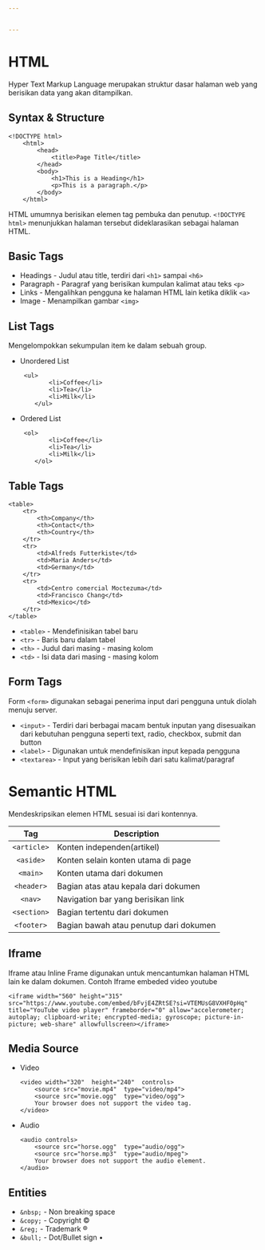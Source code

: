 ```yaml
---


---
```


<h1 id="html">HTML</h1>
<p>Hyper Text Markup Language merupakan struktur dasar halaman web yang berisikan data yang akan ditampilkan.</p>
<h2 id="syntax--structure">Syntax &amp; Structure</h2>
<pre><code>&lt;!DOCTYPE html&gt;  
	&lt;html&gt;  
		&lt;head&gt;  
			&lt;title&gt;Page Title&lt;/title&gt;  
		&lt;/head&gt;  
		&lt;body&gt;  
  			&lt;h1&gt;This is a Heading&lt;/h1&gt;  
			&lt;p&gt;This is a paragraph.&lt;/p&gt;  
  		&lt;/body&gt;  
	&lt;/html&gt;
</code></pre>
<p>HTML umumnya berisikan elemen tag pembuka dan penutup. <code>&lt;!DOCTYPE html&gt;</code> menunjukkan halaman tersebut dideklarasikan sebagai halaman HTML.</p>
<h2 id="basic-tags">Basic Tags</h2>
<ul>
<li>Headings - Judul atau title, terdiri dari <code>&lt;h1&gt;</code> sampai <code>&lt;h6&gt;</code></li>
<li>Paragraph - Paragraf yang berisikan kumpulan kalimat atau teks <code>&lt;p&gt;</code></li>
<li>Links - Mengalihkan pengguna ke halaman HTML lain ketika diklik <code>&lt;a&gt;</code></li>
<li>Image - Menampilkan gambar <code>&lt;img&gt;</code></li>
</ul>
<h2 id="list-tags">List Tags</h2>
<p>Mengelompokkan sekumpulan item ke dalam sebuah group.</p>
<ul>
<li>
<p>Unordered List</p>
<pre><code>	&lt;ul&gt;  
		&lt;li&gt;Coffee&lt;/li&gt;  
		&lt;li&gt;Tea&lt;/li&gt;  
		&lt;li&gt;Milk&lt;/li&gt;  
	&lt;/ul&gt;
</code></pre>
</li>
<li>
<p>Ordered List</p>
<pre><code>	&lt;ol&gt;  
		&lt;li&gt;Coffee&lt;/li&gt;  
		&lt;li&gt;Tea&lt;/li&gt;  
		&lt;li&gt;Milk&lt;/li&gt;  
	&lt;/ol&gt;
</code></pre>
</li>
</ul>
<h2 id="table-tags">Table Tags</h2>
<pre><code>&lt;table&gt;  
	&lt;tr&gt;  
		&lt;th&gt;Company&lt;/th&gt;  
		&lt;th&gt;Contact&lt;/th&gt;  
		&lt;th&gt;Country&lt;/th&gt;  
	&lt;/tr&gt;  
	&lt;tr&gt;  
		&lt;td&gt;Alfreds Futterkiste&lt;/td&gt;  
		&lt;td&gt;Maria Anders&lt;/td&gt;  
		&lt;td&gt;Germany&lt;/td&gt;  
	&lt;/tr&gt;  
	&lt;tr&gt;  
		&lt;td&gt;Centro comercial Moctezuma&lt;/td&gt;  
		&lt;td&gt;Francisco Chang&lt;/td&gt;  
		&lt;td&gt;Mexico&lt;/td&gt;  
	&lt;/tr&gt;  
&lt;/table&gt;
</code></pre>
<ul>
<li><code>&lt;table&gt;</code> - Mendefinisikan tabel baru</li>
<li><code>&lt;tr&gt;</code> - Baris baru dalam tabel</li>
<li><code>&lt;th&gt;</code> - Judul dari masing - masing kolom</li>
<li><code>&lt;td&gt;</code> - Isi data dari masing - masing kolom</li>
</ul>
<h2 id="form-tags">Form Tags</h2>
<p>Form <code>&lt;form&gt;</code> digunakan sebagai penerima input dari pengguna untuk diolah menuju server.</p>
<ul>
<li><code>&lt;input&gt;</code> - Terdiri dari berbagai macam bentuk inputan yang disesuaikan dari kebutuhan pengguna seperti text, radio, checkbox, submit dan button</li>
<li><code>&lt;label&gt;</code> - Digunakan untuk mendefinisikan input kepada pengguna</li>
<li><code>&lt;textarea&gt;</code> - Input yang berisikan lebih dari satu kalimat/paragraf</li>
</ul>
<h1 id="semantic-html">Semantic HTML</h1>
<p>Mendeskripsikan elemen HTML sesuai isi dari kontennya.</p>

<table>
<thead>
<tr>
<th align="center">Tag</th>
<th>Description</th>
</tr>
</thead>
<tbody>
<tr>
<td align="center"><code>&lt;article&gt;</code></td>
<td>Konten independen(artikel)</td>
</tr>
<tr>
<td align="center"><code>&lt;aside&gt;</code></td>
<td>Konten selain konten utama di page</td>
</tr>
<tr>
<td align="center"><code>&lt;main&gt;</code></td>
<td>Konten utama dari dokumen</td>
</tr>
<tr>
<td align="center"><code>&lt;header&gt;</code></td>
<td>Bagian atas atau kepala dari dokumen</td>
</tr>
<tr>
<td align="center"><code>&lt;nav&gt;</code></td>
<td>Navigation bar yang berisikan link</td>
</tr>
<tr>
<td align="center"><code>&lt;section&gt;</code></td>
<td>Bagian tertentu dari dokumen</td>
</tr>
<tr>
<td align="center"><code>&lt;footer&gt;</code></td>
<td>Bagian bawah atau penutup dari dokumen</td>
</tr>
</tbody>
</table><h2 id="iframe">Iframe</h2>
<p>Iframe atau Inline Frame digunakan untuk mencantumkan halaman HTML lain ke dalam dokumen. Contoh Iframe embeded video youtube</p>
<pre><code>&lt;iframe width="560" height="315" src="https://www.youtube.com/embed/bFvjE4ZRtSE?si=VTEMUsG8VXHF0pHq" title="YouTube video player" frameborder="0" allow="accelerometer; autoplay; clipboard-write; encrypted-media; gyroscope; picture-in-picture; web-share" allowfullscreen&gt;&lt;/iframe&gt;
</code></pre>
<h2 id="media-source">Media Source</h2>
<ul>
<li>
<p>Video</p>
<pre><code>&lt;video width="320"  height="240"  controls&gt;  
	&lt;source src="movie.mp4"  type="video/mp4"&gt;  
	&lt;source src="movie.ogg"  type="video/ogg"&gt;  
	Your browser does not support the video tag.  
&lt;/video&gt;
</code></pre>
</li>
<li>
<p>Audio</p>
<pre><code>&lt;audio controls&gt;  
	&lt;source src="horse.ogg"  type="audio/ogg"&gt;  
	&lt;source src="horse.mp3"  type="audio/mpeg"&gt;  
	Your browser does not support the audio element.  
&lt;/audio&gt;
</code></pre>
</li>
</ul>
<h2 id="entities">Entities</h2>
<ul>
<li><code>&amp;nbsp;</code> - Non breaking space</li>
<li><code>&amp;copy;</code> - Copyright ©</li>
<li><code>&amp;reg;</code> - Trademark ®</li>
<li><code>&amp;bull;</code> - Dot/Bullet sign •</li>
</ul>

